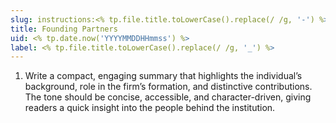 ```yaml
---
slug: instructions:<% tp.file.title.toLowerCase().replace(/ /g, '-') %>
title: Founding Partners
uid: <% tp.date.now('YYYYMMDDHHmmss') %>
label: <% tp.file.title.toLowerCase().replace(/ /g, '_') %>
---
```



1. Write a compact, engaging summary that highlights the individual’s background, role in the firm’s formation, and distinctive contributions. The tone should be concise, accessible, and character-driven, giving readers a quick insight into the people behind the institution.